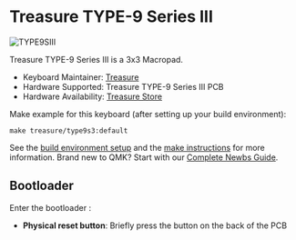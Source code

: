 # Treasure TYPE-9 Series III

![TYPE9SIII](https://i.imgur.com/lohJ0Dal.png)

Treasure TYPE-9 Series III is a 3x3 Macropad.

* Keyboard Maintainer: [Treasure](https://github.com/TreasureTypes)
* Hardware Supported: Treasure TYPE-9 Series III PCB
* Hardware Availability: [Treasure Store](http://treasuretypes.com)

Make example for this keyboard (after setting up your build environment):

    make treasure/type9s3:default

See the [build environment setup](https://docs.qmk.fm/#/getting_started_build_tools) and the [make instructions](https://docs.qmk.fm/#/getting_started_make_guide) for more information. Brand new to QMK? Start with our [Complete Newbs Guide](https://docs.qmk.fm/#/newbs).

## Bootloader

Enter the bootloader :

* **Physical reset button**: Briefly press the button on the back of the PCB
